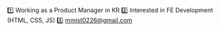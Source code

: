 1️⃣ Working as a Product Manager in KR
2️⃣ Interested in FE Development (HTML, CSS, JS)
3️⃣ mmist0226@gmail.com
